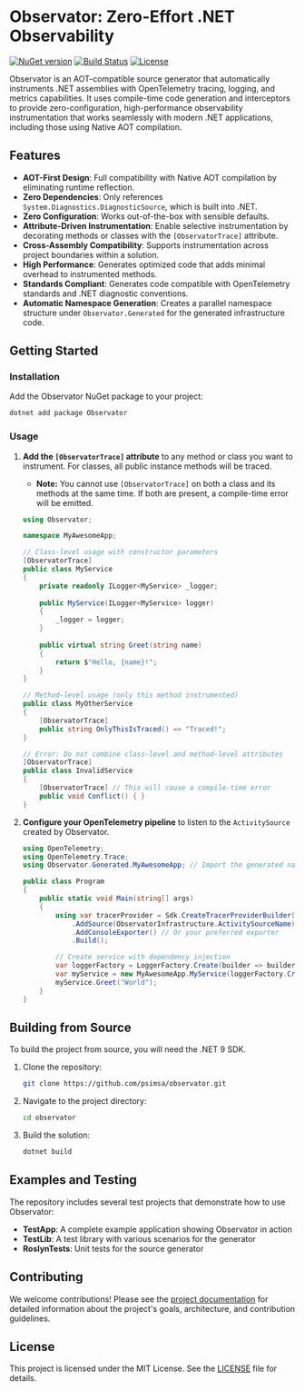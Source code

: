 # Observator: Zero-Effort .NET Observability

[![NuGet version](https://img.shields.io/nuget/v/Observator.svg)](https://www.nuget.org/packages/Observator/)
[![Build Status](https://img.shields.io/github/actions/workflow/status/psimsa/observator/dotnet.yml?branch=main)](https://github.com/psimsa/observator/actions/workflows/dotnet.yml)
[![License](https://img.shields.io/github/license/psimsa/observator)](https://github.com/psimsa/observator/blob/main/LICENSE)

Observator is an AOT-compatible source generator that automatically instruments .NET assemblies with OpenTelemetry tracing, logging, and metrics capabilities. It uses compile-time code generation and interceptors to provide zero-configuration, high-performance observability instrumentation that works seamlessly with modern .NET applications, including those using Native AOT compilation.

## Features

- **AOT-First Design**: Full compatibility with Native AOT compilation by eliminating runtime reflection.
- **Zero Dependencies**: Only references `System.Diagnostics.DiagnosticSource`, which is built into .NET.
- **Zero Configuration**: Works out-of-the-box with sensible defaults.
- **Attribute-Driven Instrumentation**: Enable selective instrumentation by decorating methods or classes with the `[ObservatorTrace]` attribute.
- **Cross-Assembly Compatibility**: Supports instrumentation across project boundaries within a solution.
- **High Performance**: Generates optimized code that adds minimal overhead to instrumented methods.
- **Standards Compliant**: Generates code compatible with OpenTelemetry standards and .NET diagnostic conventions.
- **Automatic Namespace Generation**: Creates a parallel namespace structure under `Observator.Generated` for the generated infrastructure code.

## Getting Started

### Installation

Add the Observator NuGet package to your project:

```bash
dotnet add package Observator
```

### Usage

1. **Add the `[ObservatorTrace]` attribute** to any method or class you want to instrument. For classes, all public instance methods will be traced.
   - **Note:** You cannot use `[ObservatorTrace]` on both a class and its methods at the same time. If both are present, a compile-time error will be emitted.

   ```csharp
   using Observator;

   namespace MyAwesomeApp;

   // Class-level usage with constructor parameters
   [ObservatorTrace]
   public class MyService
   {
       private readonly ILogger<MyService> _logger;
       
       public MyService(ILogger<MyService> logger)
       {
           _logger = logger;
       }
       
       public virtual string Greet(string name)
       {
           return $"Hello, {name}!";
       }
   }

   // Method-level usage (only this method instrumented)
   public class MyOtherService
   {
       [ObservatorTrace]
       public string OnlyThisIsTraced() => "Traced!";
   }

   // Error: Do not combine class-level and method-level attributes
   [ObservatorTrace]
   public class InvalidService
   {
       [ObservatorTrace] // This will cause a compile-time error
       public void Conflict() { }
   }
   ```

2. **Configure your OpenTelemetry pipeline** to listen to the `ActivitySource` created by Observator.

   ```csharp
   using OpenTelemetry;
   using OpenTelemetry.Trace;
   using Observator.Generated.MyAwesomeApp; // Import the generated namespace

   public class Program
   {
       public static void Main(string[] args)
       {
           using var tracerProvider = Sdk.CreateTracerProviderBuilder()
               .AddSource(ObservatorInfrastructure.ActivitySourceName)
               .AddConsoleExporter() // Or your preferred exporter
               .Build();

           // Create service with dependency injection
           var loggerFactory = LoggerFactory.Create(builder => builder.AddConsole());
           var myService = new MyAwesomeApp.MyService(loggerFactory.CreateLogger<MyAwesomeApp.MyService>());
           myService.Greet("World");
       }
   }
   ```

## Building from Source

To build the project from source, you will need the .NET 9 SDK.

1.  Clone the repository:
    ```bash
    git clone https://github.com/psimsa/observator.git
    ```
2.  Navigate to the project directory:
    ```bash
    cd observator
    ```
3.  Build the solution:
    ```bash
    dotnet build
    ```

## Examples and Testing

The repository includes several test projects that demonstrate how to use Observator:

- **TestApp**: A complete example application showing Observator in action
- **TestLib**: A test library with various scenarios for the generator
- **RoslynTests**: Unit tests for the source generator

## Contributing

We welcome contributions! Please see the [project documentation](project.md) for detailed information about the project's goals, architecture, and contribution guidelines.

## License

This project is licensed under the MIT License. See the [LICENSE](LICENSE) file for details.
